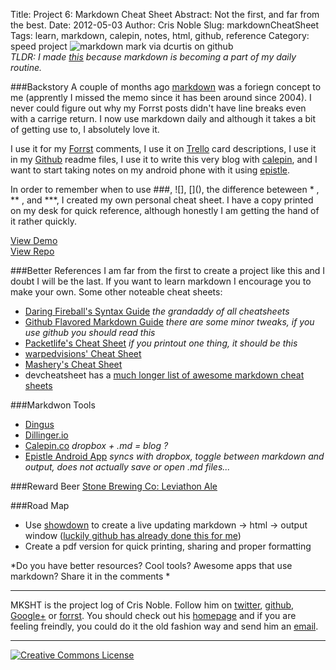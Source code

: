 Title: Project 6: Markdown Cheat Sheet
Abstract: Not the first, and far from the best.
Date: 2012-05-03
Author: Cris Noble
Slug: markdownCheatSheet
Tags: learn, markdown, calepin, notes, html, github, reference
Category: speed project
![markdown mark via dcurtis on github](https://github.com/dcurtis/markdown-mark/raw/master/png/208x128.png "markdown mark via dcurtis on github")  
*TLDR: I made [this](http://crismannoble.github.com/markdownCheatSheet/) because markdown is becoming a part of my daily routine.*

###Backstory
A couple of months ago [markdown](http://daringfireball.net/projects/markdown/) was a foriegn concept to me (apprently I missed the memo since it has been around since 2004). I never could figure out why my Forrst posts didn't have line breaks even with a carrige return. I now use markdown daily and although it takes a bit of getting use to, I absolutely love it. 

I use it for my [Forrst](http://forrst.com) comments, I use it on [Trello](http://trello.com) card descriptions, I use it in my [Github](http://github.com) readme files, I use it to write this very blog with [calepin](http://calepin.co), and I want to start taking notes on my android phone with it using [epistle](https://play.google.com/store/apps/details?id=com.kooklab.epistle&hl=en).

In order to remember when to use \#\#\#, \!\[\], \[\]\(\), the difference beteween \* , \*\* , and \*\*\*, I created my own personal cheat sheet. I have a copy printed on my desk for quick reference, although honestly I am getting the hand of it rather quickly.

[View Demo](http://crismannoble.github.com/markdownCheatSheet/)  
[View Repo](https://github.com/crismanNoble/markdownCheatSheet)

###Better References
I am far from the first to create a project like this and I doubt I will be the last. If you want to learn markdown I encourage you to make your own. Some other noteable cheat sheets:

*    [Daring Fireball's Syntax Guide](http://daringfireball.net/projects/markdown/syntax) *the grandaddy of all cheatsheets*
*    [Github Flavored Markdown Guide](http://github.github.com/github-flavored-markdown/) *there are some minor tweaks, if you use github you should read this*
*    [Packetlife's Cheat Sheet](http://media.packetlife.net/media/library/16/Markdown.pdf) *if you printout one thing, it should be this*
*    [warpedvisions' Cheat Sheet](http://warpedvisions.org/projects/markdown-cheat-sheet/)
*    [Mashery's Cheat Sheet](http://support.mashery.com/docs/customizing_your_portal/Markdown_Cheat_Sheet)
*    devcheatsheet has a [much longer list of awesome markdown cheat sheets](http://devcheatsheet.com/tag/markdown/)

###Markdwon Tools

*    [Dingus](http://daringfireball.net/projects/markdown/dingus)
*    [Dillinger.io](http://dillinger.io)
*    [Calepin.co](http://calepin.co) *dropbox + .md = blog ?* 
*    [Epistle Android App](https://play.google.com/store/apps/details?id=com.kooklab.epistle&hl=en) *syncs with dropbox, toggle between markdown and output, does not actually save or open .md files...*

###Reward Beer
[Stone Brewing Co: Leviathon Ale](http://www.stonebrew.com/levitation/)

###Road Map

*    Use [showdown](https://github.com/coreyti/showdown) to create a live updating markdown -> html -> output window ([luckily github has already done this for me](http://github.github.com/github-flavored-markdown/preview.html))
*    Create a pdf version for quick printing, sharing and proper formatting

*Do you have better resources? Cool tools? Awesome apps that use markdown? Share it in the comments *

***
MKSHT is the project log of Cris Noble. Follow him on [twitter](https://twitter.com/#!/Crisnoble "Cris Noble on Twitter"), [github](https://github.com/crismanNoble "Cris Noble on Github"), [Google+](https://plus.google.com/110702599026497087079?rel=author) or [forrst](http://forrst.com/people/crisman/posts "Cris Noble on Forrst"). You should check out his [homepage](http://crisnoble.com "Cris Noble's Homepage") and if you are feeling freindly, you could do it the old fashion way and send him an [email](http://crisnoble.com/sayhi).
***
<a rel="license" href="http://creativecommons.org/licenses/by/3.0/"><img alt="Creative Commons License" style="border-width:0" src="http://i.creativecommons.org/l/by/3.0/80x15.png" /></a>